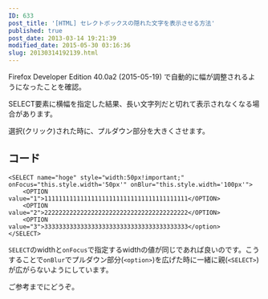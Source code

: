 ```yaml
---
ID: 633
post_title: '[HTML] セレクトボックスの隠れた文字を表示させる方法'
published: true
post_date: 2013-03-14 19:21:39
modified_date: 2015-05-30 03:16:36
slug: 20130314192139.html
---
```

<div class="alert alert-danger">Firefox Developer Edition 40.0a2 (2015-05-19) で自動的に幅が調整されるようになったことを確認。</div>

SELECT要素に横幅を指定した結果、長い文字列だと切れて表示されなくなる場合があります。

選択(クリック)された時に、プルダウン部分を大きくさせます。

<!--more-->

<h2>コード</h2>

<pre><code class="language-html">&lt;SELECT name="hoge" style="width:50px!important;" onFocus="this.style.width='50px'" onBlur="this.style.width='100px'"&gt;
    &lt;OPTION value="1"&gt;1111111111111111111111111111111111111111&lt;/OPTION&gt;
    &lt;OPTION value="2"&gt;2222222222222222222222222222222222222222&lt;/OPTION&gt;
    &lt;OPTION value="3"&gt;3333333333333333333333333333333333333333&lt;/option&gt;
&lt;/SELECT&gt;
</code></pre>

<code>SELECT</code>のwidthと<code>onFocus</code>で指定するwidthの値が同じであれば良いのです。こうすることで<code>onBlur</code>でプルダウン部分(<code>&lt;option&gt;</code>)を広げた時に一緒に親(<code>&lt;SELECT&gt;</code>)が広がらないようにしています。

ご参考までにどうぞ。